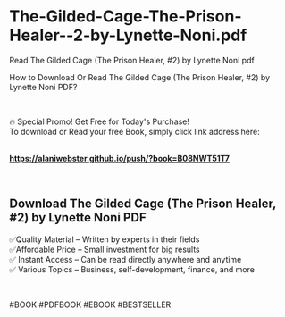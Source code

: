 # The-Gilded-Cage-The-Prison-Healer--2-by-Lynette-Noni.pdf
Read The Gilded Cage (The Prison Healer, #2) by Lynette Noni pdf
<p>How to Download Or Read The Gilded Cage (The Prison Healer, #2) by Lynette Noni PDF?</p>
<p>&nbsp;</p>
<p>&#128293;  Special Promo! Get Free for Today's Purchase!<br />To download or Read your free Book, simply click link address here:&nbsp;<br />&nbsp;</p>
<p><a href="https://alaniwebster.github.io/push/?book=B08NWT51T7"><strong>https://alaniwebster.github.io/push/?book=B08NWT51T7</strong></a></p>
<p>&nbsp;</p>
<h2>Download The Gilded Cage (The Prison Healer, #2) by Lynette Noni PDF</h2>
<p>&#x2705;Quality Material &ndash; Written by experts in their fields<br />&#x2705;Affordable Price &ndash; Small investment for big results<br />&#x2705; Instant Access &ndash; Can be read directly anywhere and anytime<br />&#x2705; Various Topics &ndash; Business, self-development, finance, and more</p>
<p>&nbsp;</p>
<p>#BOOK #PDFBOOK #EBOOK #BESTSELLER</p>
